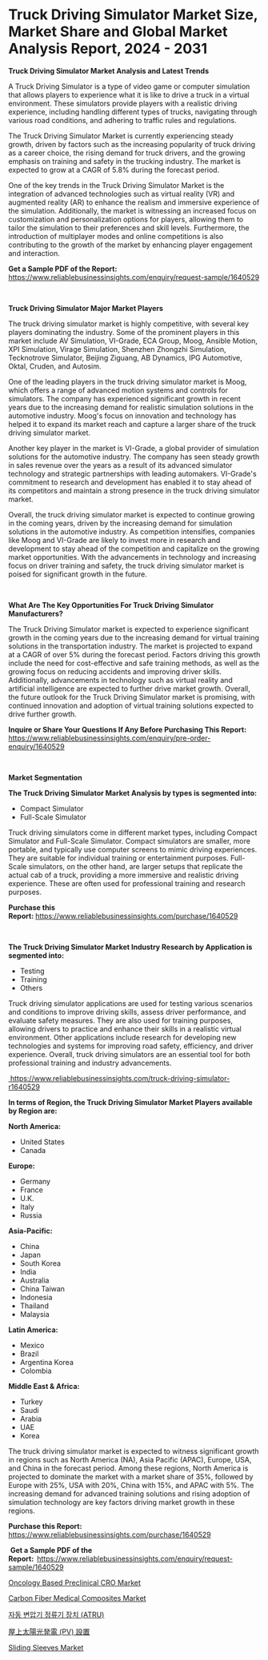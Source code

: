 <p><h1>Truck Driving Simulator Market Size, Market Share and Global Market Analysis Report, 2024 - 2031</h1></p><p><strong>Truck Driving Simulator Market Analysis and Latest Trends</strong></p>
<p><p>A Truck Driving Simulator is a type of video game or computer simulation that allows players to experience what it is like to drive a truck in a virtual environment. These simulators provide players with a realistic driving experience, including handling different types of trucks, navigating through various road conditions, and adhering to traffic rules and regulations.</p><p>The Truck Driving Simulator Market is currently experiencing steady growth, driven by factors such as the increasing popularity of truck driving as a career choice, the rising demand for truck drivers, and the growing emphasis on training and safety in the trucking industry. The market is expected to grow at a CAGR of 5.8% during the forecast period.</p><p>One of the key trends in the Truck Driving Simulator Market is the integration of advanced technologies such as virtual reality (VR) and augmented reality (AR) to enhance the realism and immersive experience of the simulation. Additionally, the market is witnessing an increased focus on customization and personalization options for players, allowing them to tailor the simulation to their preferences and skill levels. Furthermore, the introduction of multiplayer modes and online competitions is also contributing to the growth of the market by enhancing player engagement and interaction.</p></p>
<p><strong>Get a Sample PDF of the Report:&nbsp;</strong> <a href="https://www.reliablebusinessinsights.com/enquiry/request-sample/1640529">https://www.reliablebusinessinsights.com/enquiry/request-sample/1640529</a></p>
<p>&nbsp;</p>
<p><strong>Truck Driving Simulator Major Market Players</strong></p>
<p><p>The truck driving simulator market is highly competitive, with several key players dominating the industry. Some of the prominent players in this market include AV Simulation, VI-Grade, ECA Group, Moog, Ansible Motion, XPI Simulation, Virage Simulation, Shenzhen Zhongzhi Simulation, Tecknotrove Simulator, Beijing Ziguang, AB Dynamics, IPG Automotive, Oktal, Cruden, and Autosim.</p><p>One of the leading players in the truck driving simulator market is Moog, which offers a range of advanced motion systems and controls for simulators. The company has experienced significant growth in recent years due to the increasing demand for realistic simulation solutions in the automotive industry. Moog's focus on innovation and technology has helped it to expand its market reach and capture a larger share of the truck driving simulator market.</p><p>Another key player in the market is VI-Grade, a global provider of simulation solutions for the automotive industry. The company has seen steady growth in sales revenue over the years as a result of its advanced simulator technology and strategic partnerships with leading automakers. VI-Grade's commitment to research and development has enabled it to stay ahead of its competitors and maintain a strong presence in the truck driving simulator market.</p><p>Overall, the truck driving simulator market is expected to continue growing in the coming years, driven by the increasing demand for simulation solutions in the automotive industry. As competition intensifies, companies like Moog and VI-Grade are likely to invest more in research and development to stay ahead of the competition and capitalize on the growing market opportunities. With the advancements in technology and increasing focus on driver training and safety, the truck driving simulator market is poised for significant growth in the future.</p></p>
<p>&nbsp;</p>
<p><strong>What Are The Key Opportunities For Truck Driving Simulator Manufacturers?</strong></p>
<p><p>The Truck Driving Simulator market is expected to experience significant growth in the coming years due to the increasing demand for virtual training solutions in the transportation industry. The market is projected to expand at a CAGR of over 5% during the forecast period. Factors driving this growth include the need for cost-effective and safe training methods, as well as the growing focus on reducing accidents and improving driver skills. Additionally, advancements in technology such as virtual reality and artificial intelligence are expected to further drive market growth. Overall, the future outlook for the Truck Driving Simulator market is promising, with continued innovation and adoption of virtual training solutions expected to drive further growth.</p></p>
<p><strong>Inquire or Share Your Questions If Any Before Purchasing This Report:</strong> <a href="https://www.reliablebusinessinsights.com/enquiry/pre-order-enquiry/1640529">https://www.reliablebusinessinsights.com/enquiry/pre-order-enquiry/1640529</a></p>
<p>&nbsp;</p>
<p><strong>Market Segmentation</strong></p>
<p><strong>The Truck Driving Simulator Market Analysis by types is segmented into:</strong></p>
<p><ul><li>Compact Simulator</li><li>Full-Scale Simulator</li></ul></p>
<p><p>Truck driving simulators come in different market types, including Compact Simulator and Full-Scale Simulator. Compact simulators are smaller, more portable, and typically use computer screens to mimic driving experiences. They are suitable for individual training or entertainment purposes. Full-Scale simulators, on the other hand, are larger setups that replicate the actual cab of a truck, providing a more immersive and realistic driving experience. These are often used for professional training and research purposes.</p></p>
<p><strong>Purchase this Report:&nbsp;</strong><a href="https://www.reliablebusinessinsights.com/purchase/1640529">https://www.reliablebusinessinsights.com/purchase/1640529</a></p>
<p>&nbsp;</p>
<p><strong>The Truck Driving Simulator Market Industry Research by Application is segmented into:</strong></p>
<p><ul><li>Testing</li><li>Training</li><li>Others</li></ul></p>
<p><p>Truck driving simulator applications are used for testing various scenarios and conditions to improve driving skills, assess driver performance, and evaluate safety measures. They are also used for training purposes, allowing drivers to practice and enhance their skills in a realistic virtual environment. Other applications include research for developing new technologies and systems for improving road safety, efficiency, and driver experience. Overall, truck driving simulators are an essential tool for both professional training and industry advancements.</p></p>
<p><a href="https://www.reliablebusinessinsights.com/truck-driving-simulator-r1640529">&nbsp;https://www.reliablebusinessinsights.com/truck-driving-simulator-r1640529</a></p>
<p><strong>In terms of Region, the Truck Driving Simulator Market Players available by Region are:</strong></p>
<p>
    <p> <strong> North America: </strong>
        <ul>
            <li>United States</li>
            <li>Canada</li>
        </ul>
        </p> 
    <p> <strong> Europe: </strong>
        <ul>
            <li>Germany</li>
            <li>France</li>
            <li>U.K.</li>
            <li>Italy</li>
            <li>Russia</li>
        </ul>
        </p> 
    <p> <strong> Asia-Pacific: </strong>
        <ul>
            <li>China</li>
            <li>Japan</li>
            <li>South Korea</li>
            <li>India</li>
            <li>Australia</li>
            <li>China Taiwan</li>
            <li>Indonesia</li>
            <li>Thailand</li>
            <li>Malaysia</li>
        </ul>
        </p> 
    <p> <strong> Latin America: </strong>
        <ul>
            <li>Mexico</li>
            <li>Brazil</li>
            <li>Argentina Korea</li>
            <li>Colombia</li>
        </ul>
        </p> 
    <p> <strong> Middle East & Africa: </strong>
        <ul>
            <li>Turkey</li>
            <li>Saudi</li>
            <li>Arabia</li>
            <li>UAE</li>
            <li>Korea</li>
        </ul>
    </p>
    </p>
<p><p>The truck driving simulator market is expected to witness significant growth in regions such as North America (NA), Asia Pacific (APAC), Europe, USA, and China in the forecast period. Among these regions, North America is projected to dominate the market with a market share of 35%, followed by Europe with 25%, USA with 20%, China with 15%, and APAC with 5%. The increasing demand for advanced training solutions and rising adoption of simulation technology are key factors driving market growth in these regions.</p></p>
<p><strong>Purchase this Report: </strong><a href="https://www.reliablebusinessinsights.com/purchase/1640529">https://www.reliablebusinessinsights.com/purchase/1640529</a></p>
<p>&nbsp;<strong>Get a Sample PDF of the Report:&nbsp;&nbsp;</strong><a href="https://www.reliablebusinessinsights.com/enquiry/request-sample/1640529">https://www.reliablebusinessinsights.com/enquiry/request-sample/1640529</a></p>
<p><strong></strong></p>
<p><p><a href="https://github.com/cecuraprangm/Market-Research-Report-List-3/blob/main/oncology-based-preclinical-cro-market.md">Oncology Based Preclinical CRO Market</a></p><p><a href="https://github.com/ChiragRP21/Market-Research-Report-List-5/blob/main/carbon-fiber-medical-composites-market.md">Carbon Fiber Medical Composites Market</a></p><p><a href="https://github.com/fredrickeglers/Market-Research-Report-List-2/blob/main/8247898112769.md">자동 변압기 정류기 장치 (ATRU)</a></p><p><a href="https://github.com/hilmi-2a/Market-Research-Report-List-2/blob/main/8111960120757.md">屋上太陽光発電 (PV) 設置</a></p><p><a href="https://issuu.com/reportprime-2/docs/sliding-sleeves-market-size-2030.pptx">Sliding Sleeves Market</a></p></p>
